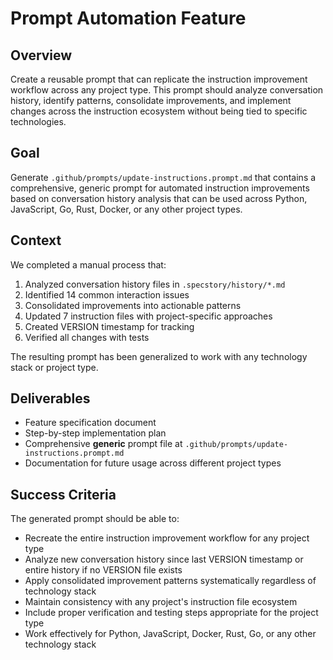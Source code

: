 # Prompt Automation Feature

## Overview
Create a reusable prompt that can replicate the instruction improvement workflow across any project type. This prompt should analyze conversation history, identify patterns, consolidate improvements, and implement changes across the instruction ecosystem without being tied to specific technologies.

## Goal
Generate `.github/prompts/update-instructions.prompt.md` that contains a comprehensive, generic prompt for automated instruction improvements based on conversation history analysis that can be used across Python, JavaScript, Go, Rust, Docker, or any other project types.

## Context
We completed a manual process that:
1. Analyzed conversation history files in `.specstory/history/*.md`
2. Identified 14 common interaction issues
3. Consolidated improvements into actionable patterns
4. Updated 7 instruction files with project-specific approaches
5. Created VERSION timestamp for tracking
6. Verified all changes with tests

The resulting prompt has been generalized to work with any technology stack or project type.

## Deliverables
- Feature specification document
- Step-by-step implementation plan
- Comprehensive **generic** prompt file at `.github/prompts/update-instructions.prompt.md`
- Documentation for future usage across different project types

## Success Criteria
The generated prompt should be able to:
- Recreate the entire instruction improvement workflow for any project type
- Analyze new conversation history since last VERSION timestamp or entire history if no VERSION file exists
- Apply consolidated improvement patterns systematically regardless of technology stack
- Maintain consistency with any project's instruction file ecosystem
- Include proper verification and testing steps appropriate for the project type
- Work effectively for Python, JavaScript, Docker, Rust, Go, or any other technology stack
